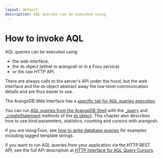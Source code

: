 ```yaml
---
layout: default
description: AQL queries can be executed using
---
```

How to invoke AQL
=================

AQL queries can be executed using:

- the web interface,
- the `db` object (either in arangosh or in a Foxx service)
- or the raw HTTP API.

There are always calls to the server's API under the hood, but the web interface
and the `db` object abstract away the low-level communication details and are
thus easier to use.

The ArangoDB Web Interface has a [specific tab for AQL queries execution](invocation-withwebinterface.html).

You can run [AQL queries from the ArangoDB Shell](invocation-witharangosh.html)
with the [_query](invocation-witharangosh.html#with-dbquery) and
[_createStatement](invocation-witharangosh.html#with-createstatement-arangostatement) methods
of the [`db` object](../manual/appendix-references-dbobject.html). This chapter
also describes how to use bind parameters, statistics, counting and cursors with
arangosh.

If you are using Foxx, see [how to write database queries](../manual/foxx-gettingstarted.html#writing-database-queries)
for examples including tagged template strings.

If you want to run AQL queries from your application via the HTTP REST API,
see the full API description at [HTTP Interface for AQL Query Cursors](../http/aqlquerycursor.html).
